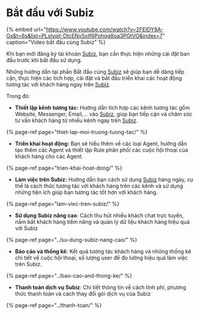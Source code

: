 # Bắt đầu với Subiz

{% embed url="https://www.youtube.com/watch?v=2FEIDY8A-Gs&t=6s&list=PLsIvqjI-DtcENvSxIf6Pohqg8oa3PGtVO&index=7" caption="Video bắt đầu cùng Subiz" %}

Khi bạn mới đăng ký tài khoản [Subiz](https://subiz.com/vi/), bạn cần thực hiện những cài đặt ban đầu trước khi bắt đầu sử dụng.

Những hướng dẫn tại phần Bắt đầu cùng [Subiz](https://subiz.com/vi/) sẽ giúp bạn dễ dàng tiếp cận, thực hiện các tích hợp, cài đặt và bắt đầu triển khai các hoạt động tương tác với khách hàng ngay trên [Subiz](https://subiz.com/vi/).

Trong đó:

* **Thiết lập kênh tương tác:** Hướng dẫn tích hợp các kênh tương tác gồm Website, Messenger, Email,... vào [Subiz](https://subiz.com/vi/), giúp bạn tiếp cận và chăm sóc tư vấn khách hàng từ nhiều kênh ngay trên [Subiz](https://subiz.com/vi/).

{% page-ref page="thiet-lap-moi-truong-tuong-tac/" %}

* **Triển khai hoạt động:** Bạn sẽ hiểu thêm về các loại Agent, hướng dẫn tạo thêm các Agent và thiết lập Rule phân phối các cuộc hội thoại của khách hàng cho các Agent.

{% page-ref page="trien-khai-hoat-dong/" %}

* **Làm việc trên Subiz:** Hướng dẫn bạn cách sử dụng [Subiz](https://subiz.com/vi/) hàng ngày, cụ thể là cách thức tương tác với khách hàng trên các kênh và sử dụng những tiện ích giúp bạn tương tác tốt hơn với khách hàng.

{% page-ref page="lam-viec-tren-subiz/" %}

* **Sử dụng Subiz nâng cao**: Cách thu hút nhiều khách chat trực tuyến, nắm bắt khách hàng tiềm năng và quản lý dữ liệu khách hàng hiệu quả với Subiz

{% page-ref page="../su-dung-subiz-nang-cao/" %}

* **Báo cáo và thống kê**: Kết quả tương tác khách hàng và những thống kê chi tiết về cuộc hội thoại, số lượng user để đo lường hiệu quả làm việc trên Subiz.

{% page-ref page="../bao-cao-and-thong-ke/" %}

* **Thanh toán dịch vụ Subiz**: Chi tiết thông tin về cách tính phí, phương thức thanh toán và cách thay đổi gói dịch vụ của Subiz

{% page-ref page="../thanh-toan/" %}

